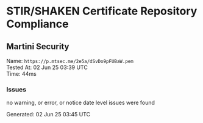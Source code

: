 # STIR/SHAKEN Certificate Repository Compliance

## Martini Security

Name: `https://p.mtsec.me/2e5a/dSvDo9pFUBaW.pem`\
Tested At: 02 Jun 25 03:39 UTC\
Time: 44ms

### Issues

no warning, or error, or notice date level issues were found

Generated: 02 Jun 25 03:45 UTC